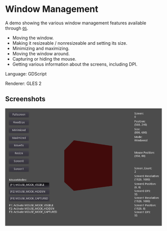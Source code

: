 # Window Management

A demo showing the various window management features available through
[`OS`](https://docs.godotengine.org/en/latest/classes/class_os.html).

- Moving the window.
- Making it resizeable / nonresizeable and setting its size.
- Minimizing and maximizing.
- Moving the window around.
- Capturing or hiding the mouse.
- Getting various information about the screens, including DPI.

Language: GDScript

Renderer: GLES 2

## Screenshots

![Screenshot](screenshots/window.png)
